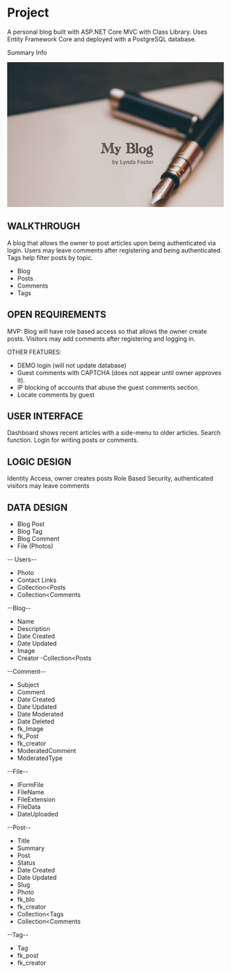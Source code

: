 # Project
A personal blog built with ASP.NET Core MVC with Class Library. Uses Entity Framework Core and deployed with a PostgreSQL database. 

Summary Info

![My App](./app.png)

## WALKTHROUGH
A blog that allows the owner to post articles upon being authenticated via login. Users may leave comments after registering and being authenticated. Tags help filter posts by topic. 

- Blog
- Posts
- Comments
- Tags

## OPEN REQUIREMENTS

MVP:
Blog will have role based access so that allows the owner create posts. Visitors may add comments after registering and logging in. 

OTHER FEATURES:
- DEMO login (will not update database)
- Guest comments with CAPTCHA (does not appear until owner approves it). 
- IP blocking of accounts that abuse the guest comments section.
- Locate comments by guest

## USER INTERFACE
Dashboard shows recent articles with a side-menu to older articles. Search function. Login for writing posts or comments. 

## LOGIC DESIGN
Identity Access, owner creates posts
Role Based Security, authenticated visitors may leave comments


## DATA DESIGN
- Blog Post
- Blog Tag
- Blog Comment
- File (Photos)

-- Users--
- Photo
- Contact Links
- Collection<Posts
- Collection<Comments

--Blog--
- Name
- Description
- Date Created
- Date Updated
- Image
- Creator
-Collection<Posts

--Comment--
- Subject
- Comment
- Date Created
- Date Updated
- Date Moderated
- Date Deleted
- fk_Image
- fk_Post
- fk_creator
- ModeratedComment
- ModeratedType

--File--
- IFormFile
- FileName
- FileExtension
- FileData
- DateUploaded

--Post--
- Title
- Summary
- Post
- Status
- Date Created
- Date Updated
- Slug
- Photo
- fk_blo
- fk_creator
- Collection<Tags
- Collection<Comments

--Tag--
- Tag
- fk_post
- fk_creator


